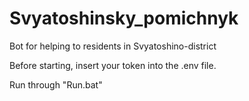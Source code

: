# Svyatoshinsky_pomichnyk
Bot for helping to residents in Svyatoshino-district


Before starting, insert your token into the .env file.

Run through "Run.bat"
